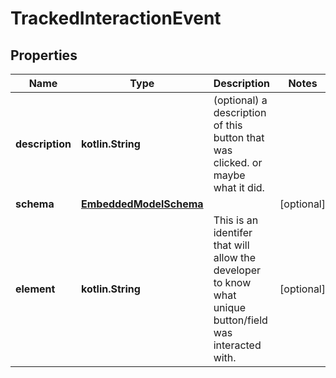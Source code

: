 
# TrackedInteractionEvent

## Properties
Name | Type | Description | Notes
------------ | ------------- | ------------- | -------------
**description** | **kotlin.String** | (optional) a description of this button that was clicked. or maybe what it did. | 
**schema** | [**EmbeddedModelSchema**](EmbeddedModelSchema.md) |  |  [optional]
**element** | **kotlin.String** | This is an identifer that will allow the developer to know what unique button/field was interacted with. |  [optional]



